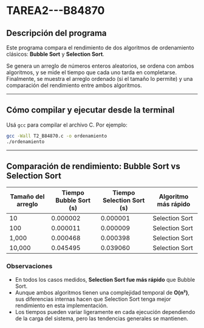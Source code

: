 # TAREA2---B84870
## Descripción del programa

Este programa compara el rendimiento de dos algoritmos de ordenamiento clásicos: **Bubble Sort** y **Selection Sort**. 

Se genera un arreglo de números enteros aleatorios, se ordena con ambos algoritmos, y se mide el tiempo que cada uno tarda en completarse. Finalmente, se muestra el arreglo ordenado (si el tamaño lo permite) y una comparación del rendimiento entre ambos algoritmos.

---

## Cómo compilar y ejecutar desde la terminal

Usá `gcc` para compilar el archivo C. Por ejemplo:

```bash
gcc -Wall T2_B84870.c -o ordenamiento
./ordenamiento
```

---

## Comparación de rendimiento: Bubble Sort vs Selection Sort

| Tamaño del arreglo | Tiempo Bubble Sort (s) | Tiempo Selection Sort (s) | Algoritmo más rápido               |
|--------------------|-------------------------|-----------------------------|------------------------------------|
| 10                 | 0.000002                | 0.000001                    | Selection Sort                     |
| 100                | 0.000011                | 0.000009                    | Selection Sort                     |
| 1,000              | 0.000468                | 0.000398                    | Selection Sort                     |
| 10,000             | 0.045495                | 0.039060                    | Selection Sort                     |

###  Observaciones

- En todos los casos medidos, **Selection Sort fue más rápido** que Bubble Sort.
- Aunque ambos algoritmos tienen una complejidad temporal de **O(n²)**, sus diferencias internas hacen que Selection Sort tenga mejor rendimiento en esta implementación.
- Los tiempos pueden variar ligeramente en cada ejecución dependiendo de la carga del sistema, pero las tendencias generales se mantienen.
